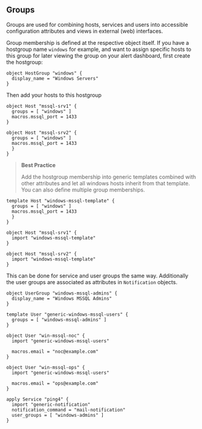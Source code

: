 ## <a id="groups"></a> Groups

Groups are used for combining hosts, services and users into
accessible configuration attributes and views in external (web)
interfaces.

Group membership is defined at the respective object itself. If
you have a hostgroup name `windows` for example, and want to assign
specific hosts to this group for later viewing the group on your
alert dashboard, first create the hostgroup:

    object HostGroup "windows" {
      display_name = "Windows Servers"
    }
    
Then add your hosts to this hostgroup

    object Host "mssql-srv1" {
      groups = [ "windows" ]
      macros.mssql_port = 1433
    }
    
    object Host "mssql-srv2" {
      groups = [ "windows" ]
      macros.mssql_port = 1433
      }
    }

> **Best Practice**
>
> Add the hostgroup membership into generic templates combined with
> other attributes and let all windows hosts inherit from that template.
> You can also define multiple group memberships.

    template Host "windows-mssql-template" {
      groups = [ "windows" ]
      macros.mssql_port = 1433
      }
    }
    
    object Host "mssql-srv1" {
      import "windows-mssql-template"
    }
    
    object Host "mssql-srv2" {
      import "windows-mssql-template"
    }    

This can be done for service and user groups the same way. Additionally
the user groups are associated as attributes in `Notification` objects.

    object UserGroup "windows-mssql-admins" {
      display_name = "Windows MSSQL Admins"
    }
    
    template User "generic-windows-mssql-users" {
      groups = [ "windows-mssql-admins" ]
    }
    
    object User "win-mssql-noc" {
      import "generic-windows-mssql-users"

      macros.email = "noc@example.com"
    }
    
    object User "win-mssql-ops" {
      import "generic-windows-mssql-users"

      macros.email = "ops@example.com"
    }

    apply Service "ping4" {
      import "generic-notification"
      notification_command = "mail-notification"
      user_groups = [ "windows-admins" ]
    }
